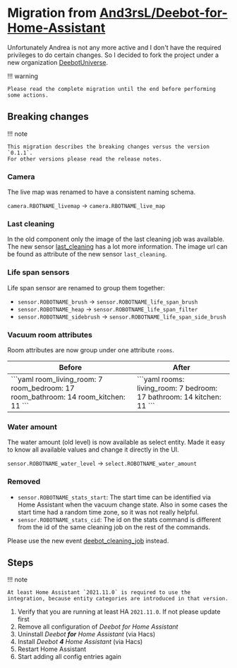 # Migration from [And3rsL/Deebot-for-Home-Assistant](https://github.com/And3rsL/Deebot-for-Home-Assistant)

Unfortunately Andrea is not any more active and I don't have the required privileges to do certain changes.
So I decided to fork the project under a new organization [DeebotUniverse](https://github.com/DeebotUniverse).

!!! warning

    Please read the complete migration until the end before performing some actions.

## Breaking changes

!!! note

    This migration describes the breaking changes versus the version `0.1.1`.
    For other versions please read the release notes.

### Camera

The live map was renamed to have a consistent naming schema.

`camera.RBOTNAME_livemap` -> `camera.RBOTNAME_live_map`

### Last cleaning

In the old component only the image of the last cleaning job was available.
The new sensor [last_cleaning](entities.md#last-cleaning) has a lot more information.
The image url can be found as attribute of the new sensor `last_cleaning`.

### Life span sensors

Life span sensor are renamed to group them together:

- `sensor.ROBOTNAME_brush` -> `sensor.ROBOTNAME_life_span_brush`
- `sensor.ROBOTNAME_heap` -> `sensor.ROBOTNAME_life_span_filter`
- `sensor.ROBOTNAME_sidebrush` -> `sensor.ROBOTNAME_life_span_side_brush`

### Vacuum room attributes

Room attributes are now group under one attribute `rooms`.

<table>
  <thead>
     <tr>
        <th>Before</th>
        <th>After</th>
     </tr>
  </thead>
  <tbody>
     <tr>
        <td>
           ```yaml
           room_living_room: 7
           room_bedroom: 17
           room_bathroom: 14
           room_kitchen: 11
           ```
        </td>
        <td>
           ```yaml
           rooms:
             living_room: 7
             bedroom: 17
             bathroom: 14
             kitchen: 11
           ```
        </td>
     </tr>
  </tbody>
</table>

### Water amount

The water amount (old level) is now available as select entity. Made it easy to know all available values and change it directly in the UI.

`sensor.ROBOTNAME_water_level` -> `select.ROBOTNAME_water_amount`

### Removed

- `sensor.ROBOTNAME_stats_start`: The start time can be identified via Home Assistant when the vacuum change state. Also in some cases the start time had a random time zone, so it was not really helpful.
- `sensor.ROBOTNAME_stats_cid`: The id on the stats command is different from the id of the same cleaning job on the rest of the commands.

Please use the new event [deebot_cleaning_job](events.md#deebot_cleaning_job) instead.

## Steps

!!! note

    At least Home Assistant `2021.11.0` is required to use the integration, because entity categories are introduced in that version.

1. Verify that you are running at least HA `2021.11.0`. If not please update first
2. Remove all configuration of _Deebot for Home Assistant_
3. Uninstall _Deebot **for** Home Assistant_ (via Hacs)
4. Install _Deebot **4** Home Assistant_ (via Hacs)
5. Restart Home Assistant
6. Start adding all config entries again
